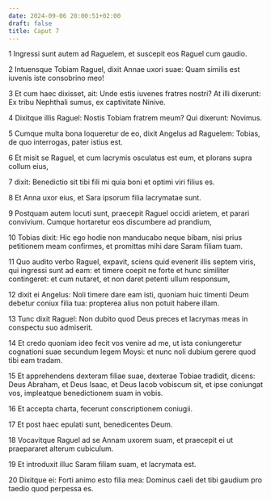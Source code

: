 ```yaml
---
date: 2024-09-06 20:00:51+02:00
draft: false
title: Caput 7
---
```





1 Ingressi sunt autem ad Raguelem, et suscepit eos Raguel cum gaudio.

2 Intuensque Tobiam Raguel, dixit Annae uxori suae: Quam similis est iuvenis iste consobrino meo!

3 Et cum haec dixisset, ait: Unde estis iuvenes fratres nostri? At illi dixerunt: Ex tribu Nephthali sumus, ex captivitate Ninive.

4 Dixitque illis Raguel: Nostis Tobiam fratrem meum? Qui dixerunt: Novimus.

5 Cumque multa bona loqueretur de eo, dixit Angelus ad Raguelem: Tobias, de quo interrogas, pater istius est.

6 Et misit se Raguel, et cum lacrymis osculatus est eum, et plorans supra collum eius,

7 dixit: Benedictio sit tibi fili mi quia boni et optimi viri filius es.

8 Et Anna uxor eius, et Sara ipsorum filia lacrymatae sunt.

9 Postquam autem locuti sunt, praecepit Raguel occidi arietem, et parari convivium. Cumque hortaretur eos discumbere ad prandium,

10 Tobias dixit: Hic ego hodie non manducabo neque bibam, nisi prius petitionem meam confirmes, et promittas mihi dare Saram filiam tuam.

11 Quo audito verbo Raguel, expavit, sciens quid evenerit illis septem viris, qui ingressi sunt ad eam: et timere coepit ne forte et hunc similiter contingeret: et cum nutaret, et non daret petenti ullum responsum,

12 dixit ei Angelus: Noli timere dare eam isti, quoniam huic timenti Deum debetur coniux filia tua: propterea alius non potuit habere illam.

13 Tunc dixit Raguel: Non dubito quod Deus preces et lacrymas meas in conspectu suo admiserit.

14 Et credo quoniam ideo fecit vos venire ad me, ut ista coniungeretur cognationi suae secundum legem Moysi: et nunc noli dubium gerere quod tibi eam tradam.

15 Et apprehendens dexteram filiae suae, dexterae Tobiae tradidit, dicens: Deus Abraham, et Deus Isaac, et Deus Iacob vobiscum sit, et ipse coniungat vos, impleatque benedictionem suam in vobis.

16 Et accepta charta, fecerunt conscriptionem coniugii.

17 Et post haec epulati sunt, benedicentes Deum.

18 Vocavitque Raguel ad se Annam uxorem suam, et praecepit ei ut praepararet alterum cubiculum.

19 Et introduxit illuc Saram filiam suam, et lacrymata est.

20 Dixitque ei: Forti animo esto filia mea: Dominus caeli det tibi gaudium pro taedio quod perpessa es.

